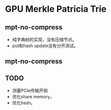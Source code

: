 # GPU Merkle Patricia Trie
## mpt-no-compress
* 纯字典树的实现，没有压缩节点。
* put和hash update没有分开测试。
## mpt-no-compress
## TODO
* 测量PCIe传输开销
* 优化share memory。
* 优化hash。
